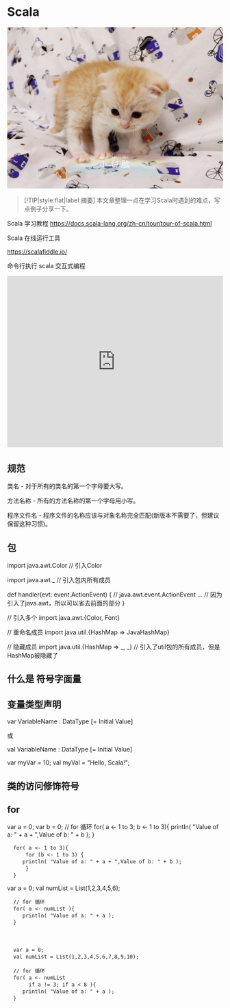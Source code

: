 

# Scala

![](./cover.jpeg)


> [!TIP|style:flat|label:摘要]
> 本文章整理一点在学习Scala时遇到的难点，写点例子分享一下。


Scala 学习教程
https://docs.scala-lang.org/zh-cn/tour/tour-of-scala.html


Scala 在线运行工具

https://scalafiddle.io/


命令行执行 scala 交互式编程






<iframe height="400px" frameborder="0" style="width: 100%" src="https://embed.scalafiddle.io/embed?sfid=FrnBgDQ/0&theme=dark&layout=v50"></iframe>

## 规范

类名 - 对于所有的类名的第一个字母要大写。

方法名称 - 所有的方法名称的第一个字母用小写。


程序文件名 - 程序文件的名称应该与对象名称完全匹配(新版本不需要了，但建议保留这种习惯)。





## 包

import java.awt.Color  // 引入Color
 
import java.awt._  // 引入包内所有成员
 
def handler(evt: event.ActionEvent) { // java.awt.event.ActionEvent
  ...  // 因为引入了java.awt，所以可以省去前面的部分
}

// 引入多个
import java.awt.{Color, Font}
 
// 重命名成员
import java.util.{HashMap => JavaHashMap}
 
// 隐藏成员
import java.util.{HashMap => _, _} // 引入了util包的所有成员，但是HashMap被隐藏了




## 什么是 符号字面量


## 变量类型声明









var VariableName : DataType [=  Initial Value]

或

val VariableName : DataType [=  Initial Value]


var myVar = 10;
val myVal = "Hello, Scala!";


## 类的访问修饰符号



## for


var a = 0;
      var b = 0;
      // for 循环
      for( a <- 1 to 3; b <- 1 to 3){
         println( "Value of a: " + a + ",Value of b: " + b );
      }


      for( a <- 1 to 3){
          for (b <- 1 to 3) {
         println( "Value of a: " + a + ",Value of b: " + b );
          }
      }




var a = 0;
      val numList = List(1,2,3,4,5,6);

      // for 循环
      for( a <- numList ){
         println( "Value of a: " + a );
      }



      var a = 0;
      val numList = List(1,2,3,4,5,6,7,8,9,10);

      // for 循环
      for( a <- numList
           if a != 3; if a < 8 ){
         println( "Value of a: " + a );
      }